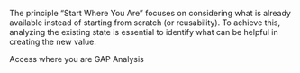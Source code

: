 The principle “Start Where You Are” focuses on considering what is already available instead of starting from scratch (or reusability). To achieve this, analyzing the existing state is essential to identify what can be helpful in creating the new value. 

Access where you are
GAP Analysis